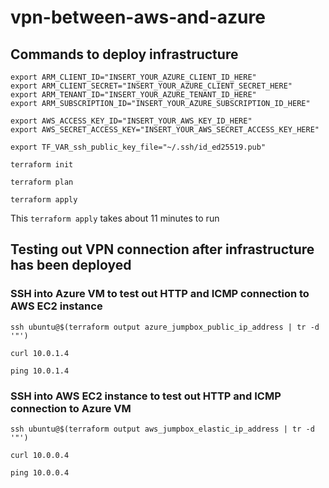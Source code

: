 # vpn-between-aws-and-azure

## Commands to deploy infrastructure

```
export ARM_CLIENT_ID="INSERT_YOUR_AZURE_CLIENT_ID_HERE"
export ARM_CLIENT_SECRET="INSERT_YOUR_AZURE_CLIENT_SECRET_HERE"
export ARM_TENANT_ID="INSERT_YOUR_AZURE_TENANT_ID_HERE"
export ARM_SUBSCRIPTION_ID="INSERT_YOUR_AZURE_SUBSCRIPTION_ID_HERE"

export AWS_ACCESS_KEY_ID="INSERT_YOUR_AWS_KEY_ID_HERE"
export AWS_SECRET_ACCESS_KEY="INSERT_YOUR_AWS_SECRET_ACCESS_KEY_HERE"

export TF_VAR_ssh_public_key_file="~/.ssh/id_ed25519.pub"

terraform init

terraform plan

terraform apply
```

This `terraform apply` takes about 11 minutes to run

## Testing out VPN connection after infrastructure has been deployed

### SSH into Azure VM to test out HTTP and ICMP connection to AWS EC2 instance

```
ssh ubuntu@$(terraform output azure_jumpbox_public_ip_address | tr -d '"')

curl 10.0.1.4

ping 10.0.1.4
```

### SSH into AWS EC2 instance to test out HTTP and ICMP connection to Azure VM

```
ssh ubuntu@$(terraform output aws_jumpbox_elastic_ip_address | tr -d '"')

curl 10.0.0.4

ping 10.0.0.4
```

